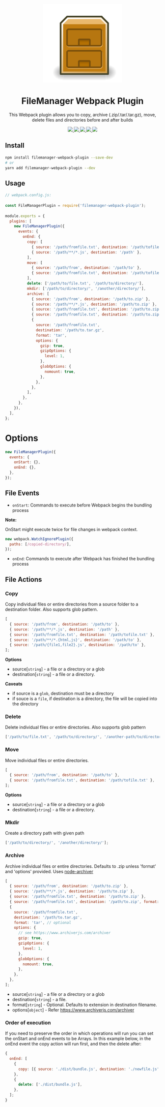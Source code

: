 <div align="center">
  <img src="assets/filemanager.png" />
  <h1>FileManager Webpack Plugin</h1>
  <p>This Webpack plugin allows you to copy, archive (.zip/.tar/.tar.gz), move, delete files and directories before and after builds</p>
  <p>
    <a href="https://github.com/gregnb/filemanager-webpack-plugin/actions?query=workflow%3ATests" alt="Testst">
      <img src="https://github.com/gregnb/filemanager-webpack-plugin/workflows/Tests/badge.svg">
    </a>
    <a href="https://npmcharts.com/compare/filemanager-webpack-plugin?minimal=true" alt="NPM weekly downloads">
      <img src="https://badgen.net/npm/dw/filemanager-webpack-plugin">
    </a>
    <a href="https://www.npmtrends.com/filemanager-webpack-plugin" alt="NPM total downloads">
      <img src="https://badgen.net/npm/dt/filemanager-webpack-plugin">
    </a>
    <a href="https://npmjs.com/filemanager-webpack-plugin" alt="NPM version">
      <img src="https://badgen.net/npm/v/filemanager-webpack-plugin">
    </a>
    <a href="https://david-dm.org/gregnb/filemanager-webpack-plugin" alt="Dependencies status">
      <img src="https://david-dm.org/gregnb/filemanager-webpack-plugin/status.svg">
    </a>
  </p>
</div>

## Install

```bash
npm install filemanager-webpack-plugin --save-dev
# or
yarn add filemanager-webpack-plugin --dev
```

## Usage

```js
// webpack.config.js:

const FileManagerPlugin = require('filemanager-webpack-plugin');

module.exports = {
  plugins: [
    new FileManagerPlugin({
      events: {
        onEnd: {
          copy: [
            { source: '/path/fromfile.txt', destination: '/path/tofile.txt' },
            { source: '/path/**/*.js', destination: '/path' },
          ],
          move: [
            { source: '/path/from', destination: '/path/to' },
            { source: '/path/fromfile.txt', destination: '/path/tofile.txt' },
          ],
          delete: ['/path/to/file.txt', '/path/to/directory/'],
          mkdir: ['/path/to/directory/', '/another/directory/'],
          archive: [
            { source: '/path/from', destination: '/path/to.zip' },
            { source: '/path/**/*.js', destination: '/path/to.zip' },
            { source: '/path/fromfile.txt', destination: '/path/to.zip' },
            { source: '/path/fromfile.txt', destination: '/path/to.zip', format: 'tar' },
            {
              source: '/path/fromfile.txt',
              destination: '/path/to.tar.gz',
              format: 'tar',
              options: {
                gzip: true,
                gzipOptions: {
                  level: 1,
                },
                globOptions: {
                  nomount: true,
                },
              },
            },
          ],
        },
      },
    }),
  ],
};
```

# Options

```js
new FileManagerPlugin({
  events: {
    onStart: {},
    onEnd: {},
  },
});
```

## File Events

- `onStart`: Commands to execute before Webpack begins the bundling process

**Note:**

OnStart might execute twice for file changes in webpack context.

```js
new webpack.WatchIgnorePlugin({
  paths: [/copied-directory/],
});
```

- `onEnd`: Commands to execute after Webpack has finished the bundling process

## File Actions

### Copy

Copy individual files or entire directories from a source folder to a destination folder. Also supports glob pattern.

```js
[
  { source: '/path/from', destination: '/path/to' },
  { source: '/path/**/*.js', destination: '/path' },
  { source: '/path/fromfile.txt', destination: '/path/tofile.txt' },
  { source: '/path/**/*.{html,js}', destination: '/path/to' },
  { source: '/path/{file1,file2}.js', destination: '/path/to' },
];
```

**Options**

- source[`string`] - a file or a directory or a glob
- destination[`string`] - a file or a directory.

**Caveats**

- if source is a `glob`, destination must be a directory
- if souce is a `file`, if destination is a directory, the file will be copied into the directory

### Delete

Delete individual files or entire directories. Also supports glob pattern

```js
['/path/to/file.txt', '/path/to/directory/', '/another-path/to/directory/**.js'];
```

### Move

Move individual files or entire directories.

```js
[
  { source: '/path/from', destination: '/path/to' },
  { source: '/path/fromfile.txt', destination: '/path/tofile.txt' },
];
```

**Options**

- source[`string`] - a file or a directory or a glob
- destination[`string`] - a file or a directory.

### Mkdir

Create a directory path with given path

```js
['/path/to/directory/', '/another/directory/'];
```

### Archive

Archive individual files or entire directories. Defaults to .zip unless 'format' and 'options' provided. Uses [node-archiver](https://github.com/archiverjs/node-archiver)

```js
[
  { source: '/path/from', destination: '/path/to.zip' },
  { source: '/path/**/*.js', destination: '/path/to.zip' },
  { source: '/path/fromfile.txt', destination: '/path/to.zip' },
  { source: '/path/fromfile.txt', destination: '/path/to.zip', format: 'tar' },
  {
    source: '/path/fromfile.txt',
    destination: '/path/to.tar.gz',
    format: 'tar', // optional
    options: {
      // see https://www.archiverjs.com/archiver
      gzip: true,
      gzipOptions: {
        level: 1,
      },
      globOptions: {
        nomount: true,
      },
    },
  },
];
```

- source[`string`] - a file or a directory or a glob
- destination[`string`] - a file.
- format[`string`] - Optional. Defaults to extension in destination filename.
- options[`object`] - Refer https://www.archiverjs.com/archiver

### Order of execution

If you need to preserve the order in which operations will run you can set the onStart and onEnd events to be Arrays. In this example below, in the onEnd event the copy action will run first, and then the delete after:

```js
{
  onEnd: [
    {
      copy: [{ source: './dist/bundle.js', destination: './newfile.js' }],
    },
    {
      delete: ['./dist/bundle.js'],
    },
  ];
}
```
